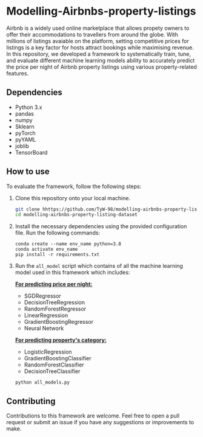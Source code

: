 # Modelling-Airbnbs-property-listings
Airbnb is a widely used online marketplace that allows propety owners to offer their accommodations to travellers from around the globe. With millions of listings avaiable on the platform, setting competitive prices for listings is a key factor for hosts attract bookings while maximising revenue. In this repository, we developed a framework to systematically train, tune, and evaluate different machine learning models ability to accurately predict the price per night of Airbnb property listings using various property-related features. 

## Dependencies
- Python 3.x
- pandas
- numpy
- Sklearn
- pyTorch
- pyYAML
- joblib
- TensorBoard

## How to use
To evaluate the framework, follow the following steps:

1) Clone this repository onto your local machine.

    ```bash
    git clone hhttps://github.com/TyW-98/modelling-airbnbs-property-listing-dataset-
    cd modelling-airbnbs-property-listing-dataset
    ```

2) Install the necessary dependencies using the provided configuration file. Run the following commands:

    ```console
    conda create --name env_name python=3.8
    conda activate env_name
    pip install -r requirements.txt
    ```

3) Run the `all_model` script which contains of all the machine learning model used in this framework which includes:

    **<u>For predicting price per night:</u>**
    - SGDRegressor
    - DecisionTreeRegression
    - RandomForestRegressor
    - LinearRegression
    - GradientBoostingRegressor
    - Neural Network

    **<u>For predicting property's category:</u>**
    - LogisticRegression
    - GradientBoostingClassifier
    - RandomForestClassifier
    - DecisionTreeClassifier

    ```console
    python all_models.py
    ```
## Contributing
Contributions to this framework are welcome. Feel free to open a pull request or submit an issue if you have any suggestions or improvements to make. 